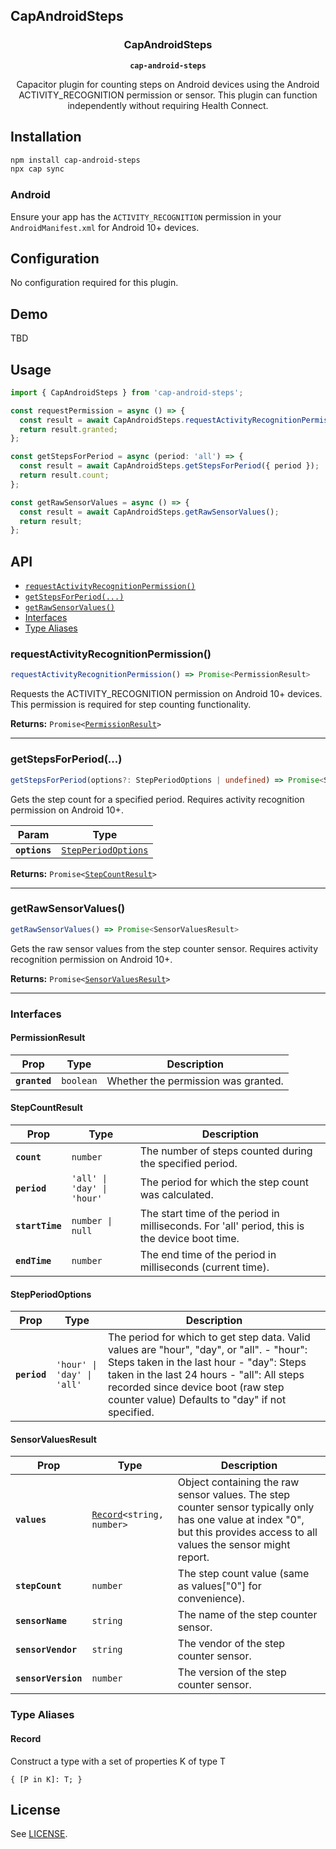 ## CapAndroidSteps

<h3 align="center">CapAndroidSteps</h3>
<p align="center"><strong><code>cap-android-steps</code></strong></p>
<p align="center">
  Capacitor plugin for counting steps on Android devices using the Android ACTIVITY_RECOGNITION permission or sensor. This plugin can function independently without requiring Health Connect.
</p>

## Installation

```bash
npm install cap-android-steps
npx cap sync
```

### Android

Ensure your app has the `ACTIVITY_RECOGNITION` permission in your `AndroidManifest.xml` for Android 10+ devices.

## Configuration

No configuration required for this plugin.

## Demo

TBD

## Usage

```typescript
import { CapAndroidSteps } from 'cap-android-steps';

const requestPermission = async () => {
  const result = await CapAndroidSteps.requestActivityRecognitionPermission();
  return result.granted;
};

const getStepsForPeriod = async (period: 'all') => {
  const result = await CapAndroidSteps.getStepsForPeriod({ period });
  return result.count;
};

const getRawSensorValues = async () => {
  const result = await CapAndroidSteps.getRawSensorValues();
  return result;
};
```

## API

<docgen-index>

* [`requestActivityRecognitionPermission()`](#requestactivityrecognitionpermission)
* [`getStepsForPeriod(...)`](#getstepsforperiod)
* [`getRawSensorValues()`](#getrawsensorvalues)
* [Interfaces](#interfaces)
* [Type Aliases](#type-aliases)

</docgen-index>

<docgen-api>
<!--Update the source file JSDoc comments and rerun docgen to update the docs below-->


### requestActivityRecognitionPermission()

```typescript
requestActivityRecognitionPermission() => Promise<PermissionResult>
```

Requests the ACTIVITY_RECOGNITION permission on Android 10+ devices.
This permission is required for step counting functionality.

**Returns:** <code>Promise&lt;<a href="#permissionresult">PermissionResult</a>&gt;</code>

--------------------


### getStepsForPeriod(...)

```typescript
getStepsForPeriod(options?: StepPeriodOptions | undefined) => Promise<StepCountResult>
```

Gets the step count for a specified period.
Requires activity recognition permission on Android 10+.

| Param         | Type                                                            |
| ------------- | --------------------------------------------------------------- |
| **`options`** | <code><a href="#stepperiodoptions">StepPeriodOptions</a></code> |

**Returns:** <code>Promise&lt;<a href="#stepcountresult">StepCountResult</a>&gt;</code>

--------------------


### getRawSensorValues()

```typescript
getRawSensorValues() => Promise<SensorValuesResult>
```

Gets the raw sensor values from the step counter sensor.
Requires activity recognition permission on Android 10+.

**Returns:** <code>Promise&lt;<a href="#sensorvaluesresult">SensorValuesResult</a>&gt;</code>

--------------------


### Interfaces


#### PermissionResult

| Prop          | Type                 | Description                         |
| ------------- | -------------------- | ----------------------------------- |
| **`granted`** | <code>boolean</code> | Whether the permission was granted. |


#### StepCountResult

| Prop            | Type                                  | Description                                                                                   |
| --------------- | ------------------------------------- | --------------------------------------------------------------------------------------------- |
| **`count`**     | <code>number</code>                   | The number of steps counted during the specified period.                                      |
| **`period`**    | <code>'all' \| 'day' \| 'hour'</code> | The period for which the step count was calculated.                                           |
| **`startTime`** | <code>number \| null</code>           | The start time of the period in milliseconds. For 'all' period, this is the device boot time. |
| **`endTime`**   | <code>number</code>                   | The end time of the period in milliseconds (current time).                                    |


#### StepPeriodOptions

| Prop         | Type                                  | Description                                                                                                                                                                                                                                                                  |
| ------------ | ------------------------------------- | ---------------------------------------------------------------------------------------------------------------------------------------------------------------------------------------------------------------------------------------------------------------------------- |
| **`period`** | <code>'hour' \| 'day' \| 'all'</code> | The period for which to get step data. Valid values are "hour", "day", or "all". - "hour": Steps taken in the last hour - "day": Steps taken in the last 24 hours - "all": All steps recorded since device boot (raw step counter value) Defaults to "day" if not specified. |


#### SensorValuesResult

| Prop                | Type                                                            | Description                                                                                                                                                                 |
| ------------------- | --------------------------------------------------------------- | --------------------------------------------------------------------------------------------------------------------------------------------------------------------------- |
| **`values`**        | <code><a href="#record">Record</a>&lt;string, number&gt;</code> | Object containing the raw sensor values. The step counter sensor typically only has one value at index "0", but this provides access to all values the sensor might report. |
| **`stepCount`**     | <code>number</code>                                             | The step count value (same as values["0"] for convenience).                                                                                                                 |
| **`sensorName`**    | <code>string</code>                                             | The name of the step counter sensor.                                                                                                                                        |
| **`sensorVendor`**  | <code>string</code>                                             | The vendor of the step counter sensor.                                                                                                                                      |
| **`sensorVersion`** | <code>number</code>                                             | The version of the step counter sensor.                                                                                                                                     |


### Type Aliases


#### Record

Construct a type with a set of properties K of type T

<code>{
 [P in K]: T;
 }</code>

</docgen-api>


## License

See [LICENSE](https://github.com/yelzgniq/cap-android-steps/blob/master/LICENSE).
